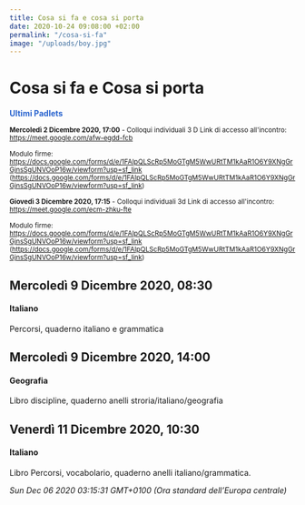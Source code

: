 ```yaml
---
title: Cosa si fa e cosa si porta
date: 2020-10-24 09:08:00 +02:00
permalink: "/cosa-si-fa"
image: "/uploads/boy.jpg"
---
```


# Cosa si fa e Cosa si porta
<span style="color:#2B65CF">__Ultimi Padlets__</span> 

<sup>__Mercoledì 2 Dicembre 2020, 17:00__ - Colloqui individuali 3 D
Link di accesso all'incontro:<br>https://meet.google.com/afw-egdd-fcb<br><br>Modulo firme:<br><a href="https://docs.google.com/forms/d/e/1FAIpQLScRp5MoGTgM5WwURtTM1kAaR1O6Y9XNgGrGjnsSgUNVOoP16w/viewform?usp=sf_link">https://docs.google.com/forms/d/e/1FAIpQLScRp5MoGTgM5WwURtTM1kAaR1O6Y9XNgGrGjnsSgUNVOoP16w/viewform?usp=sf_link</a> (<a href="https://docs.google.com/forms/d/e/1FAIpQLScRp5MoGTgM5WwURtTM1kAaR1O6Y9XNgGrGjnsSgUNVOoP16w/viewform?usp=sf_link">https://docs.google.com/forms/d/e/1FAIpQLScRp5MoGTgM5WwURtTM1kAaR1O6Y9XNgGrGjnsSgUNVOoP16w/viewform?usp=sf_link</a>)  </sup>

<sup>__Giovedì 3 Dicembre 2020, 17:15__ - Colloqui individuali 3d
Link di accesso all'incontro: <a href="https://meet.google.com/afw-egdd-fcb" id="ow319" __is_owner="true">https://meet.google.com/ecm-zhku-fte</a><br><br>Modulo firme:<br><a href="https://docs.google.com/forms/d/e/1FAIpQLScRp5MoGTgM5WwURtTM1kAaR1O6Y9XNgGrGjnsSgUNVOoP16w/viewform?usp=sf_link">https://docs.google.com/forms/d/e/1FAIpQLScRp5MoGTgM5WwURtTM1kAaR1O6Y9XNgGrGjnsSgUNVOoP16w/viewform?usp=sf_link</a> (<a href="https://docs.google.com/forms/d/e/1FAIpQLScRp5MoGTgM5WwURtTM1kAaR1O6Y9XNgGrGjnsSgUNVOoP16w/viewform?usp=sf_link">https://docs.google.com/forms/d/e/1FAIpQLScRp5MoGTgM5WwURtTM1kAaR1O6Y9XNgGrGjnsSgUNVOoP16w/viewform?usp=sf_link</a>)  </sup>

## Mercoledì 9 Dicembre 2020, 08:30
#### Italiano
Percorsi, quaderno italiano e grammatica  
## Mercoledì 9 Dicembre 2020, 14:00
#### Geografia
Libro discipline, quaderno anelli stroria/italiano/geografia  
## Venerdì 11 Dicembre 2020, 10:30
#### Italiano
Libro Percorsi, vocabolario, quaderno anelli italiano/grammatica.  

_Sun Dec 06 2020 03:15:31 GMT+0100 (Ora standard dell’Europa centrale)_
